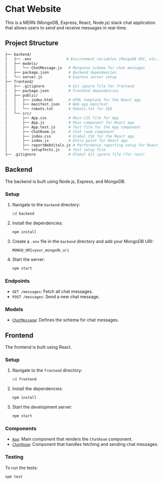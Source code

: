# Chat Website

This is a MERN (MongoDB, Express, React, Node.js) stack chat application that allows users to send and receive messages in real-time.

## Project Structure
```sh
├── backend/
│   ├── .env                # Environment variables (MongoDB URI, etc.)
│   ├── models/
│   │   └── ChatMessage.js   # Mongoose schema for chat messages
│   ├── package.json         # Backend dependencies
│   └── server.js            # Express server setup
├── frontend/
│   ├── .gitignore           # Git ignore file for frontend
│   ├── package.json         # Frontend dependencies
│   ├── public/
│   │   ├── index.html       # HTML template for the React app
│   │   ├── manifest.json    # Web app manifest
│   │   └── robots.txt       # Robots.txt for SEO
│   └── src/
│       ├── App.css          # Main CSS file for App
│       ├── App.js           # Main component for React app
│       ├── App.test.js      # Test file for the App component
│       ├── ChatRoom.js      # Chat room component
│       ├── index.css        # Global CSS for the React app
│       ├── index.js         # Entry point for React app
│       ├── reportWebVitals.js # Performance reporting setup for React
│       └── setupTests.js    # Test setup file
├── .gitignore               # Global Git ignore file (for root)
```


## Backend

The backend is built using Node.js, Express, and MongoDB.

### Setup

1. Navigate to the `backend` directory:
    ```sh
    cd backend
    ```

2. Install the dependencies:
    ```sh
    npm install
    ```

3. Create a `.env` file in the `backend` directory and add your MongoDB URI:
    ```
    MONGO_URI=your_mongodb_uri
    ```

4. Start the server:
    ```sh
    npm start
    ```

### Endpoints

- `GET /messages`: Fetch all chat messages.
- `POST /messages`: Send a new chat message.

### Models

- [`ChatMessage`](backend/models/ChatMessage.js): Defines the schema for chat messages.

## Frontend

The frontend is built using React.

### Setup

1. Navigate to the `frontend` directory:
    ```sh
    cd frontend
    ```

2. Install the dependencies:
    ```sh
    npm install
    ```

3. Start the development server:
    ```sh
    npm start
    ```

### Components

- [`App`](frontend/src/App.js): Main component that renders the `ChatRoom` component.
- [`ChatRoom`](frontend/src/ChatRoom.js): Component that handles fetching and sending chat messages.

### Testing

To run the tests:
```sh
npm test
